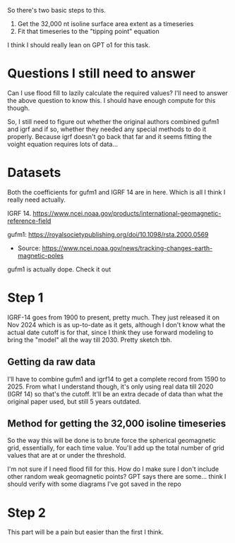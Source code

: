 So there's two basic steps to this.

1. Get the 32,000 nt isoline surface area extent as a timeseries
2. Fit that timeseries to the "tipping point" equation

I think I should really lean on GPT o1 for this task.

# Questions I still need to answer

Can I use flood fill to lazily calculate the required values? I'll need to answer the above question to know this. I should have enough compute for this though.

So, I still need to figure out whether the original authors combined gufm1 and igrf and if so, whether they needed any special methods to do it properly. Because igrf doesn't go back that far and it seems fitting the voight equation requires lots of data...

# Datasets

Both the coefficients for gufm1 and IGRF 14 are in here. Which is all I think I really need actually.

IGRF 14. https://www.ncei.noaa.gov/products/international-geomagnetic-reference-field

gufm1: https://royalsocietypublishing.org/doi/10.1098/rsta.2000.0569
- Source: https://www.ncei.noaa.gov/news/tracking-changes-earth-magnetic-poles

gufm1 is actually dope. Check it out

# Step 1

IGRF-14 goes from 1900 to present, pretty much. They just released it on Nov 2024 which is as up-to-date as it gets, although I don't know what the actual date cutoff is for that, since I think they use forward modeling to bring the "model" all the way till 2030. Pretty sketch tbh.

## Getting da raw data

I'll have to combine gufm1 and igrf14 to get a complete record from 1590 to 2025. From what I understand though, it's only using real data till 2020 (IGRf 14) so that's the cutoff. It'll be an extra decade of data than what the original paper used, but still 5 years outdated.

## Method for getting the 32,000 isoline timeseries

So the way this will be done is to brute force the spherical geomagnetic grid, essentially, for each time value. You'll add up the total number of grid values that are at or under the threshold.

I'm not sure if I need flood fill for this. How do I make sure I don't include other random weak geomagnetic points? GPT says there are some... think I should verify with some diagrams I've got saved in the repo

# Step 2

This part will be a pain but easier than the first I think.
